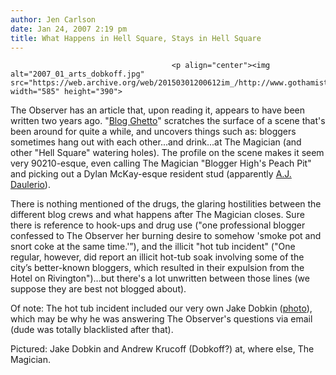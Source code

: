 ```yaml
---
author: Jen Carlson
date: Jan 24, 2007 2:19 pm
title: What Happens in Hell Square, Stays in Hell Square
---
```


	
										<p align="center"><img alt="2007_01_arts_dobkoff.jpg" src="https://web.archive.org/web/20150301200612im_/http://www.gothamist.com/attachments/arts_jen/2007_01_arts_dobkoff.jpg" width="585" height="390">
</p><p>
The Observer has an article that, upon reading it, appears to have been written two years ago. &quot;<a href="https://web.archive.org/web/20150301200612/http://www.observer.com/20070129/20070129_Chris_Shott_media_observatory.asp">Blog Ghetto</a>&quot; scratches the surface of a scene that&apos;s been around for quite a while, and uncovers things such as: bloggers sometimes hang out with each other...and drink...at The Magician (and other &quot;Hell Square&quot; watering holes). The profile on the scene makes it seem very 90210-esque, even calling The Magician &quot;Blogger High&apos;s Peach Pit&quot; and picking out a Dylan McKay-esque resident stud (apparently <a href="https://web.archive.org/web/20150301200612/http://www.gothamist.com/archives/2005/11/16/aj_daulerio_odd_1.php">A.J. Daulerio</a>). 

</p><p>There is nothing mentioned of the drugs, the glaring hostilities between the different blog crews and what happens after The Magician closes. Sure there is reference to hook-ups and drug use (&quot;one professional blogger confessed to The Observer her burning desire to somehow &apos;smoke pot and snort coke at the same time.&apos;&#x201D;), and the illicit &quot;hot tub incident&quot; (&quot;One regular, however, did report an illicit hot-tub soak involving some of the city&#x2019;s better-known bloggers, which resulted in their expulsion from the Hotel on Rivington&quot;)...but there&apos;s a lot unwritten between those lines (we suppose they are best not blogged about). </p>

<p>Of note: The hot tub incident included our very own Jake Dobkin (<a href="https://web.archive.org/web/20150301200612/http://www.flickr.com/photos/dpstyles/178412433/">photo</a>), which may be why he was answering The Observer&apos;s questions via email (dude was totally blacklisted after that). </p>

<p>Pictured: Jake Dobkin and Andrew Krucoff (Dobkoff?) at, where else, The Magician.</p>					
										
									
				